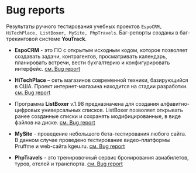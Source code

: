 # Bug reports
Результаты ручного тестирования учебных проектов `EspoCRM, HiTechPlace, ListBoxer, MySite, PhpTravels`. Баг-репорты созданы в баг-трекинговой системе **YouTrack**.

+ **EspoCRM** - это ПО с открытым исходным кодом, которое позволяет создавать задачи, контрагентов, просматривать календарь, планировать встречи, вести бухгалтерию и конфигурировать интерфейс. [см. Bug report](https://github.com/Ed-Yunusov/Test-documentation/blob/main/Bug%20reports/Bug%20report%20(EspoCRM).pdf)

+ **HiTechPlace** – сеть магазинов современной техники, базирующийся в США. Проект интернет-магазина находится на стадии разработки. [см. Bug report](https://github.com/Ed-Yunusov/Test-documentation/blob/main/Bug%20reports/Bug%20report%20(HiTechPlace).pdf)

+ Программа **ListBoxer** v.1.98 предназначена для создания алфавитно-цифровых универсальных списков. ListBoxer позволяет открывать ранее созданные списки и сохранять модифицированные, в виде файлов на диске. [см. Bug report](https://github.com/Ed-Yunusov/Test-documentation/blob/main/Bug%20reports/Bug%20report%20(ListBoxer).pdf)

+ **MySite** - проведение небольшого бета-тестирования любого сайта. В данном случае проведено тестирование видео-платформы Pruffme и web-сайта kgeu.ru. [см. Bug report](https://github.com/Ed-Yunusov/Test-documentation/blob/main/Bug%20reports/Bug%20report%20(My%20site).pdf)

+ **PhpTravels** - это тренировочный сервис бронирования авиабилетов, туров, отелей и транспорта. [см. Bug report](https://github.com/Ed-Yunusov/Test-documentation/blob/main/Bug%20reports/Bug%20report%20(PhpTravels).pdf)


